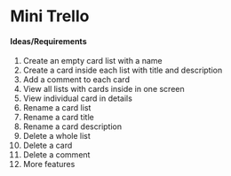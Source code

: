 # Mini Trello

#### Ideas/Requirements
 
1. Create an empty card list with a name
2. Create a card inside each list with title and description 
3. Add a comment to each card
4. View all lists with cards inside in one screen
5. View individual card in details
6. Rename a card list
7. Rename a card title
8. Rename a card description
9. Delete a whole list
10. Delete a card
11. Delete a comment
12. More features
